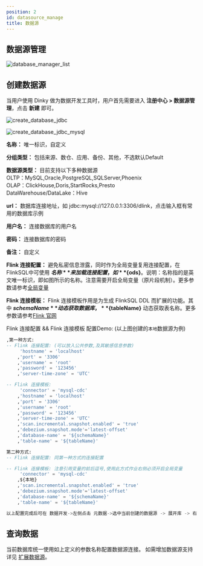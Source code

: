 ```yaml
---
position: 2
id: datasource_manage
title: 数据源
---
```

## 数据源管理

![database_manager_list](http://www.aiwenmo.com/dinky/docs/zh-CN/administrator_guide/register_center/datasource_manage/database_manager_list.png)

## 创建数据源

当用户使用 Dinky 做为数据开发工具时，用户首先需要进入 **注册中心 > 数据源管理**，点击 **新建** 即可。

![create_database_jdbc](http://www.aiwenmo.com/dinky/docs/zh-CN/administrator_guide/register_center/datasource_manage/create_database_jdbc.png)

![create_database_jdbc_mysql](http://www.aiwenmo.com/dinky/docs/zh-CN/administrator_guide/register_center/datasource_manage/create_database_jdbc_mysql.png)

**名称：** 唯一标识，自定义

**分组类型：** 包括来源、数仓、应用、备份、其他，不选默认Default

**数据源类型：** 目前支持以下多种数据源   
        OLTP：MySQL,Oracle,PostgreSQL,SQLServer,Phoenix  
        OLAP：ClickHouse,Doris,StartRocks,Presto   
        DataWarehouse/DataLake：Hive

**url：** 数据库连接地址，如 jdbc:mysql://127.0.0.1:3306/dlink，点击输入框有常用的数据库示例

**用户名：** 连接数据库的用户名

**密码：** 连接数据库的密码

**备注：** 自定义

**Flink 连接配置：** 避免私密信息泄露，同时作为全局变量复用连接配置，在FlinkSQL中可使用 **${名称}** 来加载连接配置，如 **${ods}**。说明：名称指的是英文唯一标识，即如图所示的名称。注意需要开启全局变量（原片段机制）。更多参数请参考[全局变量](../)

**Flink 连接模板：** Flink 连接模板作用是为生成 FlinkSQL DDL 而扩展的功能。其中 **${schemaName}** 动态获取数据库，**${tableName}** 动态获取表名称。更多参数请参考[Flink 官网](https://nightlies.apache.org/flink/flink-docs-master/docs/connectors/table/overview/)



Flink 连接配置 && Flink 连接模板 配置Demo: (以上图创建的`本地`数据源为例)

```sql
,第一种方式:
-- Flink 连接配置: (可以放入公共参数,及其敏感信息参数)
     'hostname' = 'localhost'
    ,'port' = '3306'
    ,'username' = 'root'
    ,'password' = '123456'
    ,'server-time-zone' = 'UTC'

-- Flink 连接模板: 
     'connector' = 'mysql-cdc'
    ,'hostname' = 'localhost'
    ,'port' = '3306'
    ,'username' = 'root'
    ,'password' = '123456'
    ,'server-time-zone' = 'UTC'
    ,'scan.incremental.snapshot.enabled' = 'true'
    ,'debezium.snapshot.mode'='latest-offset'  
    ,'database-name' = '${schemaName}'
    ,'table-name' = '${tableName}'

第二种方式:
-- Flink 连接配置: 同第一种方式的连接配置

-- Flink 连接模板: 注意引用变量的前后逗号,使用此方式作业右侧必须开启全局变量
     'connector' = 'mysql-cdc'
    ,${本地}
    ,'scan.incremental.snapshot.enabled' = 'true'
    ,'debezium.snapshot.mode'='latest-offset'
    ,'database-name' = '${schemaName}'
    ,'table-name' = '${tableName}'

以上配置完成后可在 数据开发->左侧点击 元数据->选中当前创建的数据源 -> 展开库 -> 右键单击 表名 -> 点击 SQL生成 -> 查看FlinkDDL 即可看到成果
```

## 查询数据




当前数据库统一使用如上定义的参数名称配置数据源连接。 如需增加数据源支持详见 [扩展数据源](../../extend/function_expansion/datasource)。
